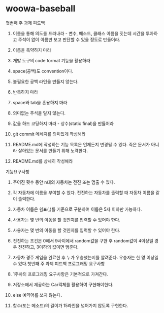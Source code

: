 # woowa-baseball
첫번째 주 과제 피드백
 

1. 이름을 통해 의도를 드러내라 - 변수, 메소드, 클래스 이름을 짓는데 시간을 투자하고 주석이 없이 이름만 보고 판단할 수 있을 정도로 만들어라.

2. 이름을 축약하지 마라

3. 개발 도구의 code format 기능을 활용하라

4. space(공백)도 convention이다.

5. 불필요한 공백 라인을 만들지 않는다.

6. 반복하지 마라

7. space와 tab을 혼용하지 마라

8. 의미없는 주석을 달지 않는다.

9. 값을 하드 코딩하지 마라 - 상수(static final)을 만들어라

10. git commit 메세지를 의미있게 작성해라

11. README.md에 작성하는 기능 목록은 언제든지 변경될 수 있다. 죽은 문서가 아니라 살아있는 문서를 만들기 위해 노력한다.

12. README.md를 상세히 작성해라

기능요구사항
 

1. 주어진 횟수 동안 n대의 자동차는 전진 또는 멈출 수 있다.

2. 각 자동차에 이름을 부여할 수 있다. 전진하는 자동차를 출력할 때 자동차 이름을 같이 출력한다.

3. 자동차 이름은 쉼표(,)를 기준으로 구분하여 이름은 5자 이하만 가능하다.

4. 사용자는 몇 번의 이동을 할 것인지를 입력할 수 있어야 한다.

5. 사용자는 몇 번의 이동을 할 것인지를 입력할 수 있어야 한다.

6. 전진하는 조건은 0에서 9사이에서 random값을 구한 후 random값이 4이상일 경우 전진하고, 3이하의 값이면 멈춘다.

7. 자동차 경주 게임을 완료한 후 누가 우승했는지를 알려준다. 우승자는 한 명 이상일 수 있다.첫번째 주 과제 피드백
프로그래밍 요구사항
 

1. 1주차의 프로그래밍 요구사항은 기본적으로 가져간다.

2. 저장소에서 제공하는 Car객체를 활용하여 구현해야한다.

3. else 예약어를 쓰지 않는다.

4. 함수(또는 메소드)의 길이가 15라인을 넘어가지 않도록 구현한다.
                                                       
                                                      
                                        